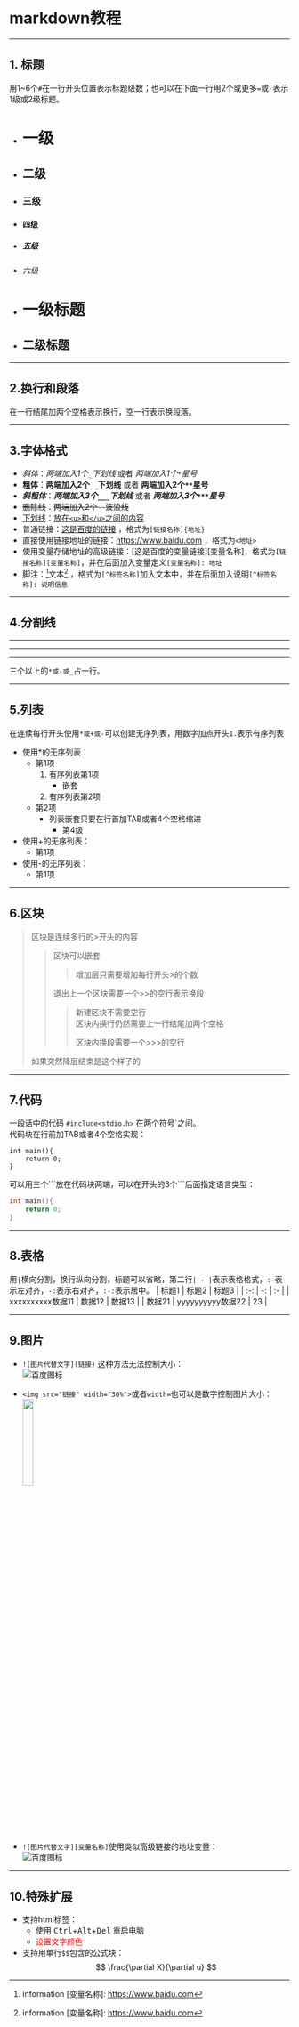 # markdown教程
***
## 1. 标题
用1~6个`#`在一行开头位置表示标题级数；也可以在下面一行用2个或更多`=`或`-`表示1级或2级标题。
* # 一级
* ## 二级
* ### 三级
* #### 四级
* ##### 五级
* ###### 六级
* 一级标题
    ==
* 二级标题
    --
***
## 2.换行和段落
在一行结尾加两个空格表示换行，空一行表示换段落。
***
## 3.字体格式
* _斜体_：_两端加入1个`_`下划线_ 或者 *两端加入1个`*`星号*  
* __粗体__：__两端加入2个`__`下划线__ 或者 **两端加入2个`**`星号**  
* ___斜粗体___：___两端加入3个`___`下划线___ 或者 ***两端加入3个`***`星号***  
* ~~删除线~~：~~两端加入2个~~`~~`~~波浪线~~  
* <u>下划线</u>：<u>放在`<u>`和`</u>`之间的内容</u>  
* 普通链接：[这是百度的链接](https://www.baidu.com) ，格式为`[链接名称]{地址}`
* 直接使用链接地址的链接：<https://www.baidu.com> ，格式为`<地址>`
* 使用变量存储地址的高级链接：[这是百度的变量链接][变量名称]，格式为`[链接名称][变量名称]`，并在后面加入变量定义`[变量名称]: 地址`
* 脚注：[^标签]文本[^标签] ，格式为`[^标签名称]`加入文本中，并在后面加入说明`[^标签名称]: 说明信息`

[^标签]: information
[变量名称]: https://www.baidu.com
***
## 4.分割线
***
---
___
三个以上的`*或-或_`占一行。
***
## 5.列表
在连续每行开头使用`*或+或-`可以创建无序列表，用数字加点开头`1.`表示有序列表
* 使用*的无序列表：
    * 第1项
        1. 有序列表第1项
            * 嵌套
        2. 有序列表第2项
    * 第2项
        * 列表嵌套只要在行首加TAB或者4个空格缩进
            * 第4级
* 使用+的无序列表：
    + 第1项
* 使用-的无序列表：
    - 第1项
***
## 6.区块
> 区块是连续多行的>开头的内容
>> 区块可以嵌套
>>> 增加层只需要增加每行开头>的个数
>> 
>> 退出上一个区块需要一个>>的空行表示换段 
>>> 新建区块不需要空行  
>>> 区块内换行仍然需要上一行结尾加两个空格
>>>
>>> 区块内换段需要一个>>>的空行
>
> 如果突然降层结束是这个样子的
***
## 7.代码
一段话中的代码 `#include<stdio.h>` 在两个符号\`之间。  
代码块在行前加TAB或者4个空格实现：

    int main(){
        return 0;
    }
可以用三个\`\`\`放在代码块两端，可以在开头的3个\`\`\`后面指定语言类型：
```c++
int main(){
    return 0;
}
```
***
## 8.表格
用`|`横向分割，换行纵向分割，标题可以省略，第二行`| - |`表示表格格式，`:-`表示左对齐，`-:`表示右对齐，`:-:`表示居中。
| 标题1 | 标题2 | 标题3 |
| :-: | -: | :- |
| xxxxxxxxxx数据11 | 数据12 | 数据13 |
| 数据21 | yyyyyyyyyy数据22 | 23 |
***
## 9.图片
* `![图片代替文字](链接)` 这种方法无法控制大小：  
    ![百度图标](https://www.baidu.com/img/bd_logo1.png)
* `<img src="链接" width="30%">`或者`width=`也可以是数字控制图片大小：  
    <img src="https://www.baidu.com/img/bd_logo1.png" width="20%">

* `![图片代替文字][变量名称]`使用类似高级链接的地址变量：  
    ![百度图标][1]

[1]: https://www.baidu.com/img/bd_logo1.png
***
## 10.特殊扩展
* 支持html标签：
    * 使用 <kbd>Ctrl</kbd>+<kbd>Alt</kbd>+<kbd>Del</kbd> 重启电脑
    * <font color='#ff0000'>设置文字颜色</font>
* 支持用单行`$$`包含的公式块：
    $$
    \frac{\partial X}{\partial u}
    $$
